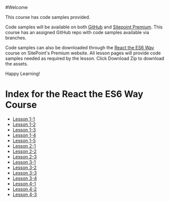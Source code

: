 #Welcome

This course has code samples provided.

Code samples will be available on both [GitHub](https://github.com/learnable-content/React-the-ES6-Way) and [Sitepoint Premium](https://www.sitepoint.com/premium/). This course has an assigned GitHub repo with code samples available via branches.

Code samples can also be downloaded through the [React the ES6 Way](https://www.sitepoint.com/premium/courses/react-the-es6-way-2914/) course on SitePoint's Premium website. All lesson pages will provide code samples needed as required by the lesson. Click Download Zip to download the assets.


Happy Learning!


# Index for the React the ES6 Way Course

* [Lesson 1-1](https://github.com/learnable-content/React-the-ES6-Way/tree/lesson1.1)
* [Lesson 1-2](https://github.com/learnable-content/React-the-ES6-Way/tree/lesson1.2)
* [Lesson 1-3](https://github.com/learnable-content/React-the-ES6-Way/tree/lesson1.3)
* [Lesson 1-4](https://github.com/learnable-content/React-the-ES6-Way/tree/lesson1.4)
* [Lesson 1-5](https://github.com/learnable-content/React-the-ES6-Way/tree/lesson1.5)
* [Lesson 2-1](https://github.com/learnable-content/React-the-ES6-Way/tree/lesson2.1)
* [Lesson 2-2](https://github.com/learnable-content/React-the-ES6-Way/tree/lesson2.2)
* [Lesson 2-3](https://github.com/learnable-content/React-the-ES6-Way/tree/lesson2.3)
* [Lesson 3-1](https://github.com/learnable-content/React-the-ES6-Way/tree/lesson3.1)
* [Lesson 3-2](https://github.com/learnable-content/React-the-ES6-Way/tree/lesson3.2)
* [Lesson 3-3](https://github.com/learnable-content/React-the-ES6-Way/tree/lesson3.3)
* [Lesson 3-4](https://github.com/learnable-content/React-the-ES6-Way/tree/lesson3.4)
* [Lesson 4-1](https://github.com/learnable-content/React-the-ES6-Way/tree/lesson4.1)
* [Lesson 4-2](https://github.com/learnable-content/React-the-ES6-Way/tree/lesson4.2)
* [Lesson 4-3](https://github.com/learnable-content/React-the-ES6-Way/tree/lesson4.3)
